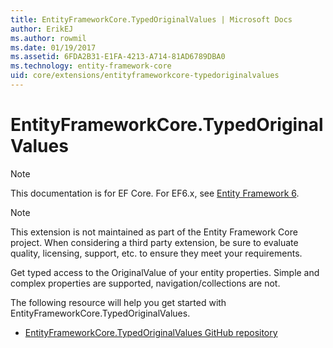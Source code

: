 ```yaml
---
title: EntityFrameworkCore.TypedOriginalValues | Microsoft Docs
author: ErikEJ
ms.author: rowmil
ms.date: 01/19/2017
ms.assetid: 6FDA2B31-E1FA-4213-A714-81AD6789DBA0
ms.technology: entity-framework-core
uid: core/extensions/entityframeworkcore-typedoriginalvalues
---
```


# EntityFrameworkCore.TypedOriginalValues

> [!NOTE]
> This documentation is for EF Core. For EF6.x, see [Entity Framework 6](../../ef6/index.md).

> [!NOTE]
> This extension is not maintained as part of the Entity Framework Core project. When considering a third party extension, be sure to evaluate quality, licensing, support, etc. to ensure they meet your requirements.

Get typed access to the OriginalValue of your entity properties. Simple and complex properties are supported, navigation/collections are not.

The following resource will help you get started with EntityFrameworkCore.TypedOriginalValues.
* [EntityFrameworkCore.TypedOriginalValues GitHub repository](https://github.com/NickStrupat/EntityFramework.TypedOriginalValues/)
